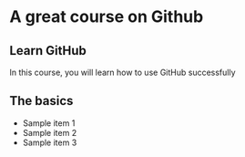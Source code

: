 # A great course on Github

## Learn GitHub
In this course, you will learn how to use GitHub successfully

## The basics
- Sample item 1
- Sample item 2
- Sample item 3
